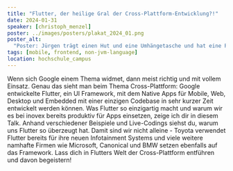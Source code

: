 ```yaml
---
title: "Flutter, der heilige Gral der Cross-Plattform-Entwicklung?!"
date: 2024-01-31
speaker: [christoph_menzel]
poster: ../images/posters/plakat_2024_01.png
poster_alt:
  "Poster: Jürgen trägt einen Hut und eine Umhängetasche und hat eine Peitsche in der linken Hand. In der rechten Hand hat er einen Gral mit Flügeln, den er begeistert ansieht."
tags: [mobile, frontend, non-jvm-language]
location: hochschule_campus
---
```


Wenn sich Google einem Thema widmet, dann meist richtig und mit vollem Einsatz. Genau das sieht man beim Thema Cross-Plattform: Google entwickelte Flutter, ein UI Framework, mit dem Native Apps für Mobile, Web, Desktop und Embedded mit einer einzigen Codebase in sehr kurzer Zeit entwickelt werden können.
Was Flutter so einzigartig macht und warum wir es bei inovex bereits produktiv für Apps einsetzen, zeige ich dir in diesem Talk.
Anhand verschiedener Beispiele und Live-Codings siehst du, warum uns Flutter so überzeugt hat. Damit sind wir nicht alleine - Toyota verwendet Flutter bereits für ihre neuen Infotainment Systems und viele weitere namhafte Firmen wie Microsoft, Canonical und BMW setzen ebenfalls auf das Framework.
Lass dich in Flutters Welt der Cross-Plattform entführen und davon begeistern!
